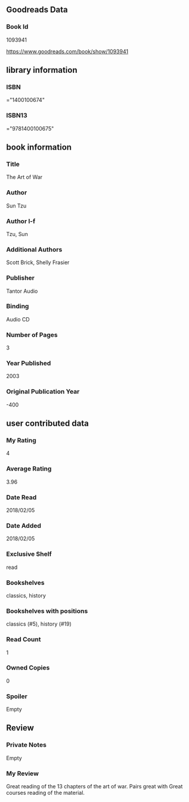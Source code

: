 <!-- This template shows how to bulk convert all columns of data into one markdown file -->
<!-- caveat: substitution key matches column headers from default export. You will get a KeyError if there's a mismatch -->

## Goodreads Data

### Book Id 

1093941

https://www.goodreads.com/book/show/1093941

## library information

### ISBN 
="1400100674"

### ISBN13 
="9781400100675"

## book information

### Title
The Art of War

### Author 
Sun Tzu

### Author l-f 
Tzu, Sun

### Additional Authors
Scott Brick, Shelly Frasier

### Publisher 
Tantor Audio

### Binding
Audio CD

### Number of Pages
3

### Year Published
2003

### Original Publication Year 
-400

## user contributed data

### My Rating
4

### Average Rating
3.96

### Date Read
2018/02/05

### Date Added
2018/02/05

### Exclusive Shelf
read

### Bookshelves
classics, history

### Bookshelves with positions
classics (#5), history (#19)

### Read Count
1

### Owned Copies
0

### Spoiler 
Empty

## Review

### Private Notes
Empty

### My Review
Great reading of the 13 chapters of the art of war. Pairs great with Great courses reading of the material.